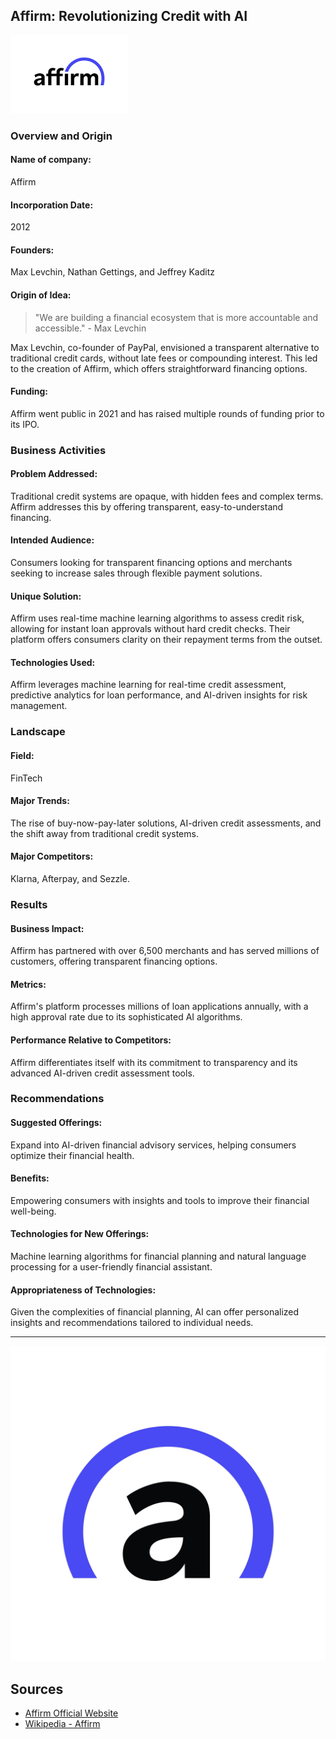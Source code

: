 ## **Affirm: Revolutionizing Credit with AI**

![Affirm Logo](./Affirm_logo.png)

### **Overview and Origin**

#### **Name of company:** 
Affirm

#### **Incorporation Date:** 
2012

#### **Founders:** 
Max Levchin, Nathan Gettings, and Jeffrey Kaditz

#### **Origin of Idea:** 
> "We are building a financial ecosystem that is more accountable and accessible." - Max Levchin

Max Levchin, co-founder of PayPal, envisioned a transparent alternative to traditional credit cards, without late fees or compounding interest. This led to the creation of Affirm, which offers straightforward financing options.

#### **Funding:** 
Affirm went public in 2021 and has raised multiple rounds of funding prior to its IPO.

### **Business Activities**

#### **Problem Addressed:** 
Traditional credit systems are opaque, with hidden fees and complex terms. Affirm addresses this by offering transparent, easy-to-understand financing.

#### **Intended Audience:** 
Consumers looking for transparent financing options and merchants seeking to increase sales through flexible payment solutions.

#### **Unique Solution:** 
Affirm uses real-time machine learning algorithms to assess credit risk, allowing for instant loan approvals without hard credit checks. Their platform offers consumers clarity on their repayment terms from the outset.

#### **Technologies Used:** 
Affirm leverages machine learning for real-time credit assessment, predictive analytics for loan performance, and AI-driven insights for risk management.

### **Landscape**

#### **Field:** 
FinTech

#### **Major Trends:** 
The rise of buy-now-pay-later solutions, AI-driven credit assessments, and the shift away from traditional credit systems.

#### **Major Competitors:** 
Klarna, Afterpay, and Sezzle.

### **Results**

#### **Business Impact:** 
Affirm has partnered with over 6,500 merchants and has served millions of customers, offering transparent financing options.

#### **Metrics:** 
Affirm's platform processes millions of loan applications annually, with a high approval rate due to its sophisticated AI algorithms.

#### **Performance Relative to Competitors:** 
Affirm differentiates itself with its commitment to transparency and its advanced AI-driven credit assessment tools.

### **Recommendations**

#### **Suggested Offerings:** 
Expand into AI-driven financial advisory services, helping consumers optimize their financial health.

#### **Benefits:** 
Empowering consumers with insights and tools to improve their financial well-being.

#### **Technologies for New Offerings:** 
Machine learning algorithms for financial planning and natural language processing for a user-friendly financial assistant.

#### **Appropriateness of Technologies:** 
Given the complexities of financial planning, AI can offer personalized insights and recommendations tailored to individual needs.

---

![Affirm Payment](./Affirm_Icon.jpeg)

## **Sources**
- [Affirm Official Website](https://www.affirm.com/)
- [Wikipedia - Affirm](https://en.wikipedia.org/wiki/Affirm_(company))

